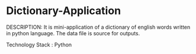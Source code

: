 # Dictionary-Application
DESCRIPTION: It is mini-application of a dictionary of english words written in python language. The data file is source for outputs.

Technology Stack : Python
